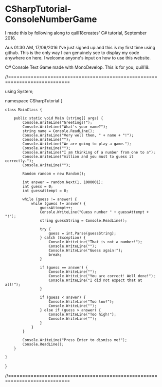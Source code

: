 # CSharpTutorial-ConsoleNumberGame
I made this by following along to quill18creates' C# tutorial, September 2016.

Aus 01:30 AM, 17/09/2016
I've just signed up and this is my first time using github.
This is the only way I can genuinely see to display my code anywhere on here.
I welcome anyone's input on how to use this website.

C# Console Text Game made with MonoDevelop.
This is for you, quill18.

//============================================================================

using System;

namespace CSharpTutorial {
	
	class MainClass {

		public static void Main (string[] args) {
			Console.WriteLine("Greetings!");
			Console.WriteLine("What's your name?");
			string name = Console.ReadLine();
			Console.WriteLine("Very well then, " + name + "!");
			Console.WriteLine("");
			Console.WriteLine("We are going to play a game.");
			Console.WriteLine("");
			Console.WriteLine("I am thinking of a number from one to a");
			Console.WriteLine("million and you must to guess it correctly.");
			Console.WriteLine("");

			Random random = new Random();

			int answer = random.Next(1, 1000001);
			int guess = 0;
			int guessAttempt = 0;

			while (guess != answer) {
				while (guess != answer) {
					guessAttempt++;
					Console.WriteLine("Guess number " + guessAttempt + "!");
					string guessString = Console.ReadLine();

					try {
						guess = int.Parse(guessString);
					} catch (Exception) {
						Console.WriteLine("That is not a number!");
						Console.WriteLine("");
						Console.WriteLine("Guess again!");
						break;
					}

					if (guess == answer) {
						Console.WriteLine("");
						Console.WriteLine("You are correct! Well done!");
						Console.WriteLine("I did not expect that at all!");
					}

					if (guess < answer) {
						Console.WriteLine("Too low!");
						Console.WriteLine("");
					} else if (guess > answer) {
						Console.WriteLine("Too high!");
						Console.WriteLine("");
					}
				}
			}

			Console.WriteLine("Press Enter to dismiss me!");
			Console.ReadLine();
		}

	}

}

//============================================================================
